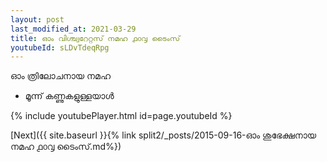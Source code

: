 ```yaml
---
layout: post
last_modified_at: 2021-03-29
title: ഓം വിശ്ച്വറേറ്റസ് നമഹ ൧൦൮ ടൈംസ്
youtubeId: sLDvTdeqRpg
---
```

 
 
 ഓം ത്രിലോചനായ നമഹ 
 
 -  മൂന്ന് കണ്ണുകളുള്ളയാൾ 
 
  
 
  
 
 
 
 
 
 


{% include youtubePlayer.html id=page.youtubeId %}
 
[Next]({{ site.baseurl }}{% link  split2/_posts/2015-09-16-ഓം ശുഭേക്ഷനായ നമഹ ൧൦൮ ടൈംസ്.md%})
 
